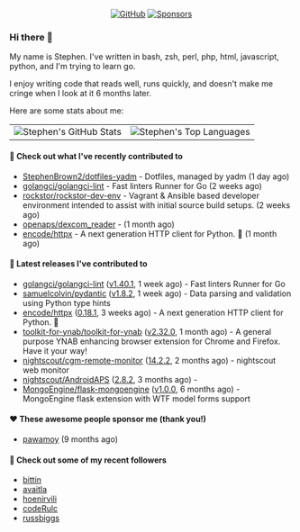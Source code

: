 <p align="center">
    <a href="https://github.com/StephenBrown2"><img src="https://img.shields.io/github/followers/StephenBrown2.svg?label=GitHub&style=social" alt="GitHub"></a>
    <a href="https://github.com/sponsors/StephenBrown2"><img src="https://img.shields.io/badge/Sponsors--_.svg?style=social&logo=github&logoColor=EA4AAA" alt="Sponsors"></a>
</p>

### Hi there 👋

My name is Stephen. I've written in bash, zsh, perl, php, html, javascript, python, and I'm trying to learn go.

I enjoy writing code that reads well, runs quickly, and doesn't make me cringe when I look at it 6 months later.

Here are some stats about me:

|     |     |
| --- | --- |
| ![Stephen's GitHub Stats](https://github-readme-stats.vercel.app/api?username=StephenBrown2&show_icons=true&count_private=true) | ![Stephen's Top Languages](https://github-readme-stats.vercel.app/api/top-langs/?username=StephenBrown2&layout=compact) |

#### 👷 Check out what I've recently contributed to

- [StephenBrown2/dotfiles-yadm](https://github.com/StephenBrown2/dotfiles-yadm) - Dotfiles, managed by yadm (1 day ago)
- [golangci/golangci-lint](https://github.com/golangci/golangci-lint) - Fast linters Runner for Go (2 weeks ago)
- [rockstor/rockstor-dev-env](https://github.com/rockstor/rockstor-dev-env) - Vagrant &amp; Ansible based developer environment intended to assist with initial source build setups. (2 weeks ago)
- [openaps/dexcom_reader](https://github.com/openaps/dexcom_reader) -  (1 month ago)
- [encode/httpx](https://github.com/encode/httpx) - A next generation HTTP client for Python. 🦋 (1 month ago)



#### 🔭 Latest releases I've contributed to

- [golangci/golangci-lint](https://github.com/golangci/golangci-lint) ([v1.40.1](https://github.com/golangci/golangci-lint/releases/tag/v1.40.1), 1 week ago) - Fast linters Runner for Go
- [samuelcolvin/pydantic](https://github.com/samuelcolvin/pydantic) ([v1.8.2](https://github.com/samuelcolvin/pydantic/releases/tag/v1.8.2), 1 week ago) - Data parsing and validation using Python type hints
- [encode/httpx](https://github.com/encode/httpx) ([0.18.1](https://github.com/encode/httpx/releases/tag/0.18.1), 3 weeks ago) - A next generation HTTP client for Python. 🦋
- [toolkit-for-ynab/toolkit-for-ynab](https://github.com/toolkit-for-ynab/toolkit-for-ynab) ([v2.32.0](https://github.com/toolkit-for-ynab/toolkit-for-ynab/releases/tag/v2.32.0), 1 month ago) - A general purpose YNAB enhancing browser extension for Chrome and Firefox. Have it your way!
- [nightscout/cgm-remote-monitor](https://github.com/nightscout/cgm-remote-monitor) ([14.2.2](https://github.com/nightscout/cgm-remote-monitor/releases/tag/14.2.2), 2 months ago) - nightscout web monitor
- [nightscout/AndroidAPS](https://github.com/nightscout/AndroidAPS) ([2.8.2](https://github.com/nightscout/AndroidAPS/releases/tag/2.8.2), 3 months ago) - 
- [MongoEngine/flask-mongoengine](https://github.com/MongoEngine/flask-mongoengine) ([v1.0.0](https://github.com/MongoEngine/flask-mongoengine/releases/tag/v1.0.0), 6 months ago) - MongoEngine flask extension with WTF model forms support

#### ❤️ These awesome people sponsor me (thank you!)

- [pawamoy](https://github.com/pawamoy) (9 months ago)

#### 👯 Check out some of my recent followers

- [bittin](https://github.com/bittin)
- [avaitla](https://github.com/avaitla)
- [hoenirvili](https://github.com/hoenirvili)
- [codeRulc](https://github.com/codeRulc)
- [russbiggs](https://github.com/russbiggs)


